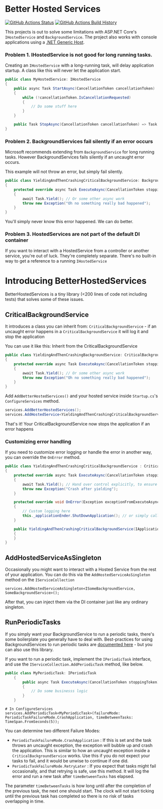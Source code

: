 # Better Hosted Services
[![GitHub Actions Status](https://github.com/geewee/BetterHostedServices/workflows/Build/badge.svg?branch=main)](https://github.com/geewee/BetterHostedServices/actions)
[![GitHub Actions Build History](https://buildstats.info/github/chart/geewee/BetterHostedServices?branch=main&includeBuildsFromPullRequest=false)](https://github.com/geewee/BetterHostedServices/actions)

This projects is out to solve some limitations with ASP.NET Core's `IHostedService` and `BackgroundService`.
The project also works with console applications using a [.NET Generic Host](https://docs.microsoft.com/en-us/dotnet/core/extensions/generic-host).

### Problem 1. IHostedService is not good for long running tasks.
Creating an `IHostedService` with a long-running task, will delay application startup.
A class like this will never let the application start.

```csharp
public class MyHostedService: IHostedService
{
    public async Task StartAsync(CancellationToken cancellationToken)
    {
        while (!cancellationToken.IsCancellationRequested)
        {
            // Do some stuff here
        }
    }

    public Task StopAsync(CancellationToken cancellationToken) => Task.CompletedTask;
}
```

### Problem 2. BackgroundServices fail silently if an error occurs
Microsoft recommends extending from `BackgroundService` for long running tasks.
However BackgroundServices fails silently if an uncaught error occurs.

This example will not throw an error, but simply fail silently.
```csharp
public class YieldingAndThenCrashingCriticalBackgroundService: BackgroundService
{
    protected override async Task ExecuteAsync(CancellationToken stoppingToken)
    {
        await Task.Yield(); // Or some other async work
        throw new Exception("Oh no something really bad happened");
    }
}
```
You'll simply never know this error happened. We can do better.

### Problem 3. HostedServices are not part of the default DI container
If you want to interact with a HostedService from a controller or another service, you're out of luck.
They're completely separate. There's no built-in way to get a reference to a running `IHostedService`


# Introducing BetterHostedServices

BetterHostedServices is a tiny library (<200 lines of code not including tests) that solves some of these issues.

## CriticalBackgroundService
It introduces a class you can inherit from: `CriticalBackgroundService` - if an uncaught error happens in a `CriticalBackgroundService`
it will log it and stop the application

You can use it like this:
Inherit from the CriticalBackgroundService

```csharp
public class YieldingAndThenCrashingBackgroundService: CriticalBackgroundService
{
    protected override async Task ExecuteAsync(CancellationToken stoppingToken)
    {
        await Task.Yield(); // Or some other async work
        throw new Exception("Oh no something really bad happened");
    }
}
```
Add `AddBetterHostedServices()` and your hosted service inside `Startup.cs`'s `ConfigureServices` method.
```csharp
services.AddBetterHostedServices();
services.AddHostedService<YieldingAndThenCrashingCriticalBackgroundService>();
```

That's it! Your CriticalBackgroundService now stops the application if an error happens


### Customizing error handling

If you need to customize error logging or handle the error in another way, you can override the `OnError` method.


```csharp
public class YieldingAndThenCrashingCriticalBackgroundService : CriticalBackgroundService
{
    protected override async Task ExecuteAsync(CancellationToken stoppingToken)
    {
        await Task.Yield(); // Hand over control explicitly, to ensure this behaviour also works
        throw new Exception("Crash after yielding");
    }

    protected override void OnError(Exception exceptionFromExecuteAsync)
    {
        // Custom logging here
        this._applicationEnder.ShutDownApplication(); // or simply call base.OnError
    }

    public YieldingAndThenCrashingCriticalBackgroundService(IApplicationEnder applicationEnder) : base(applicationEnder)
    {
    }
}
```

## AddHostedServiceAsSingleton
Occasionally you might want to interact with a Hosted Service from the 
rest of your application. You can do this via the `AddHostedServiceAsSingleton`
method on the `IServiceCollection`

```
services.AddHostedServiceAsSingleton<ISomeBackgroundService, SomeBackgroundService>();
```
After that, you can inject them via the DI container just like any ordinary singleton.

## RunPeriodicTasks
If you simply want your BackgroundService to run a periodic tasks, there's some boilerplate you generally have to deal with.
Best-practices for using BackgroundServices to run periodic tasks are [documented here](https://www.gustavwengel.dk/testing-and-scope-management-aspnetcore-backgroundservices) - but you can also use this library.

If you want to run a periodic task, implement the `IPeriodicTask` interface, and use the `IServiceCollection.AddPeriodicTask` method, like below.

```csharp
public class MyPeriodicTask: IPeriodicTask
    {
        public async Task ExecuteAsync(CancellationToken stoppingToken)
        {
            // Do some businesss logic
        }
    }
```

```charp
# In ConfigureServices
services.AddPeriodicTask<MyPeriodicTask>(failureMode: PeriodicTaskFailureMode.CrashApplication, timeBetweenTasks: TimeSpan.FromSeconds(5));
```
You can determine two different Failure Modes:
- `PeriodicTaskFailureMode.CrashApplication` : If this is set and the task throws an uncaught exception, the exception will bubble up and crash the application. This is similar to how an uncaught exception inside a `CriticalBackgroundService` works. Use this if you do not expect your tasks to fail, and it would be unwise to continue if one did.
- `PeriodicTaskFailureMode.RetryLater` : If you expect that tasks might fail occasionally, and that retrying is safe, use this method. It will log the error and run a new task after `timeBetweenTasks` has elapsed.

The parameter `timeBetweenTasks` is how long until after the completion of the previous task, the next one should start. The clock will not start ticking until the previous task has completed so there is no risk of tasks overlapping in time.
